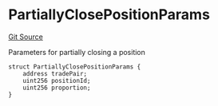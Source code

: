 # PartiallyClosePositionParams
[Git Source](https://github.com/solidant/unlimited-contracts/blob/06933827b140eb30ab8723aa85a9cdce2333525a/src/interfaces/ITradeManager.sol)

Parameters for partially closing a position


```solidity
struct PartiallyClosePositionParams {
    address tradePair;
    uint256 positionId;
    uint256 proportion;
}
```

